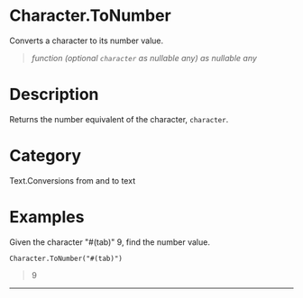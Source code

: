 # Character.ToNumber
Converts a character to its number value.
> _function (optional <code>character</code> as nullable any) as nullable any_

# Description 
Returns the number equivalent of the character, <code>character</code>.
# Category 
Text.Conversions from and to text
# Examples 
Given the character "#(tab)" 9, find the number value.
```
Character.ToNumber("#(tab)")
```
> 9

***
